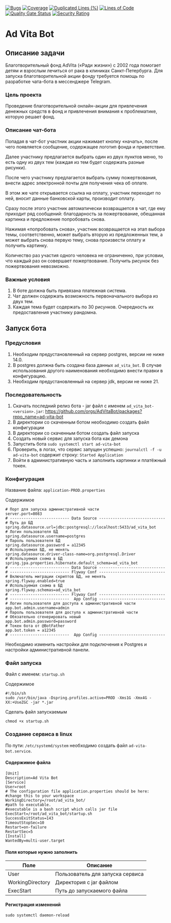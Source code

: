 [![Bugs](https://sonarcloud.io/api/project_badges/measure?project=AdVitaBot_ad-vita-bot&metric=bugs)](https://sonarcloud.io/summary/new_code?id=AdVitaBot_ad-vita-bot)
[![Coverage](https://sonarcloud.io/api/project_badges/measure?project=AdVitaBot_ad-vita-bot&metric=coverage)](https://sonarcloud.io/summary/new_code?id=AdVitaBot_ad-vita-bot)
[![Duplicated Lines (%)](https://sonarcloud.io/api/project_badges/measure?project=AdVitaBot_ad-vita-bot&metric=duplicated_lines_density)](https://sonarcloud.io/summary/new_code?id=AdVitaBot_ad-vita-bot)
[![Lines of Code](https://sonarcloud.io/api/project_badges/measure?project=AdVitaBot_ad-vita-bot&metric=ncloc)](https://sonarcloud.io/summary/new_code?id=AdVitaBot_ad-vita-bot)
[![Quality Gate Status](https://sonarcloud.io/api/project_badges/measure?project=AdVitaBot_ad-vita-bot&metric=alert_status)](https://sonarcloud.io/summary/new_code?id=AdVitaBot_ad-vita-bot)
[![Security Rating](https://sonarcloud.io/api/project_badges/measure?project=AdVitaBot_ad-vita-bot&metric=security_rating)](https://sonarcloud.io/summary/new_code?id=AdVitaBot_ad-vita-bot)


# Ad Vita Bot
## Описание задачи
Благотворительный фонд AdVita («Ради жизни») с 2002 года помогает детям и взрослым лечиться от рака в клиниках Санкт-Петербурга. 
Для запуска благотворительной акции фонду требуется помощь по разработке чата-бота в мессенджере Telegram.

### Цель проекта
Проведение благотворительной онлайн-акции для привлечения денежных средств в фонд и привлечения внимания к проблематике, 
которую решает фонд.

### Описание чат-бота
Попадая в чат-бот участник акции нажимает кнопку «начать», после чего появляется сообщение, 
содержащее логотип фонда и приветствие. 

Далее участнику предлагается выбрать один из двух пунктов меню, 
то есть одну из двух тем (каждая из тем будет содержать разные рисунки). 

После чего участнику предлагается выбрать сумму пожертвования, 
внести адрес электронной почты для получения чека об оплате. 

В этом же чате открывается ссылка на оплату, участник переходит по ней, вносит данные банковской карты, 
производит оплату. 

Сразу после этого участник автоматически возвращается в чат, 
где ему приходит ряд сообщений: благодарность за пожертвование, обещанная картинка и предложение попробовать снова.

Нажимая «попробовать снова», участник возвращается на этап выбора темы, соответственно, 
может выбрать вторую из предложенных тем, а может выбрать снова первую тему, снова произвести оплату и получить картинку. 

Количество раз участия одного человека не ограниченно, при условии, что каждый раз он совершает пожертвование. Получить рисунок без пожертвования невозможно.

### Важные условия
1. В боте должна быть привязана платежная система.
2. Чат должен содержать возможность первоначального выбора из двух тем.
3. Каждая тема будет содержать по 30 рисунков. Очередность их предоставления участнику рандомна.


## Запуск бота

### Предусловия
1. Необходим предустановленный на сервер postgres, версии не ниже 14.0.
2. В postgres должна быть создана база данных `ad_vita_bot`. 
В случае использования другого наименования необходимо внести правки в конфигурацию.
3. Необходим предустановленный на сервер jdk, версии не ниже 21.

### Последовательность
1. Скачать последний релиз бота - jar файл с именем `ad_vita_bot-<version>.jar`: https://github.com/orgs/AdVitaBot/packages?repo_name=ad-vita-bot
2. В директории со скаченным ботом необходимо создать файл конфигурации
3. В директории со скаченным ботом создать файл запуска
4. Создать новый сервис для запуска бота как демона
5. Запустить бота `sudo systemctl start ad-vita-bot`
6. Проверить, в логах, что сервис запущен успешно: `journalctl -f -u ad-vita-bot` содержит строку: `Started Application`
7. Войти в административную часть и заполнить картинки и платёжный токен.

### Конфигурация
Название файла: `application-PROD.properties`

Содержимое
```properties
# Порт для запуска административной части
server.port=8083
# -------------------------- Data Source -----------------------------
# Путь до БД
spring.datasource.url=jdbc:postgresql://localhost:5433/ad_vita_bot
# Логин пользователя БД
spring.datasource.username=postgres
# Пароль пользователя БД
spring.datasource.password = a12345
# Используемая БД, не менять
spring.datasource.driver-class-name=org.postgresql.Driver
# Используемая схема в БД
spring.jpa.properties.hibernate.default_schema=ad_vita_bot
# -------------------------- Data Source -----------------------------
# -------------------------- Flyway Conf -----------------------------
# Включатель миграции скриптов БД, не менять
spring.flyway.enabled=true
# Используемая схема в БД
spring.flyway.schemas=ad_vita_bot
# -------------------------- Flyway Conf -----------------------------
# --------------------------  App Config -----------------------------
# Логин пользователя для доступа к административной части
app.bot.admin.username=admin
# Пароль пользователя для доступа к административной части
# Обязательно сгенерировать новый
app.bot.admin.password=password
# Токен бота от @BotFather
app.bot.token = a12345
# --------------------------  App Config -----------------------------
```

Необходимо изменить настройки для подключения к Postgres и настройки административной панели.

### Файл запуска
Файл с именем: `startup.sh`

Содержимое
```shell
#!/bin/sh
sudo /usr/bin/java -Dspring.profiles.active=PROD -Xms1G -Xmx4G -XX:+UseZGC -jar *.jar
```

Сделать файл запускаемым
```shell
chmod +x startup.sh
```

### Создание сервиса в linux

По пути: `/etc/systemd/system` необходимо создать файл `ad-vita-bot.service`.

#### Содержимое файла
```properties
[Unit]
Description=Ad Vita Bot
[Service]
User=root
# The configuration file application.properties should be here:
#change this to your workspace
WorkingDirectory=/root/ad_vita_bot/
#path to executable.
#executable is a bash script which calls jar file
ExecStart=/root/ad_vita_bot/startup.sh
SuccessExitStatus=143
TimeoutStopSec=10
Restart=on-failure
RestartSec=5
[Install]
WantedBy=multi-user.target
```

#### Поля которые нужно заполнить

| Поле             | Описание                         |
|------------------|----------------------------------|
| User             | Пользователь для запуска сервиса |
| WorkingDirectory | Директория с jar файлом          |
| ExecStart        | Путь до запускаемого файла       |

#### Регистрация изменений
```shell
sudo systemctl daemon-reload
```